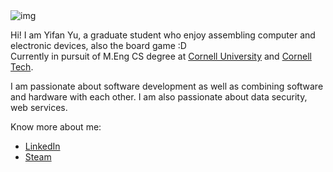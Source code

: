 
<!--
**yifanwow/yifanwow** is a ✨ _special_ ✨ repository because its `README.md` (this file) appears on your GitHub profile.

Here are some ideas to get you started:

- 🔭 I’m currently working on ...
- 🌱 I’m currently learning ...
- 👯 I’m looking to collaborate on ...
- 🤔 I’m looking for help with ...
- 💬 Ask me about ...
- 📫 How to reach me: ...
- 😄 Pronouns: ...
- ⚡ Fun fact: ...
-->

<img src="sunset.png" alt="img" title="Sunset">  

Hi! I am Yifan Yu, a graduate student who enjoy assembling computer and electronic devices, also the board game :D  
Currently in pursuit of M.Eng CS degree at [Cornell University](https://www.cornell.edu/) and [Cornell Tech](https://tech.cornell.edu/).  

I am passionate about software development as well as combining software and hardware with each other. I am also passionate about data security, web services.

Know more about me:
- [LinkedIn](https://www.linkedin.com/in/yifanovo/)
- [Steam](https://steamcommunity.com/id/yifanovo/)
